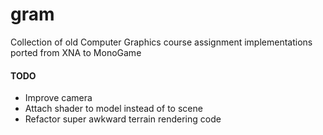 # gram
Collection of old Computer Graphics course assignment implementations ported from XNA to MonoGame

#### TODO
* Improve camera
* Attach shader to model instead of to scene
* Refactor super awkward terrain rendering code
